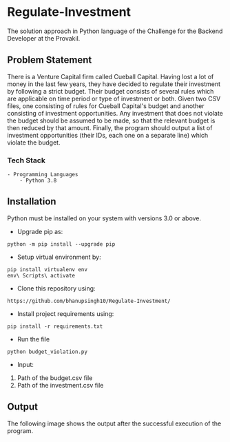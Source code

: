 # Regulate-Investment
The solution approach in Python language of the Challenge for the Backend Developer at the Provakil.

## Problem Statement
There is a Venture Capital firm called Cueball Capital. Having lost a lot of money in the last few
years, they have decided to regulate their investment by following a strict budget. Their budget
consists of several rules which are applicable on time period or type of investment or both.
Given two CSV files, one consisting of rules for Cueball Capital's budget and another
consisting of investment opportunities. Any investment that does not violate the budget
should be assumed to be made, so that the relevant budget is then reduced by that amount.
Finally, the program should output a list of investment opportunities (their IDs, each one on a
separate line) which violate the budget.

### Tech Stack
```
- Programming Languages
    - Python 3.8
```
## Installation
Python must be installed on your system with versions 3.0 or above.
* Upgrade pip as:
```
python -m pip install --upgrade pip
```
* Setup virtual environment by:
```
pip install virtualenv env
env\ Scripts\ activate
```
* Clone this repository using:
```
https://github.com/bhanupsingh10/Regulate-Investment/
```
* Install project requirements using:
```
pip install -r requirements.txt
```
* Run the file 
```
python budget_violation.py
```
* Input: 
1. Path of the budget.csv file
2. Path of the investment.csv file
## Output
The following image shows the output after the successful execution of the program.
